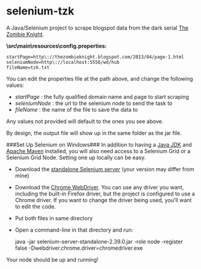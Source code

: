 selenium-tzk
============

A Java/Selenium project to scrape blogspot data from the dark serial [The Zombie Knight](http:\\thezombieknight.blogspot.com).

**\src\main\resources\config.properties:**


    startPage=http\://thezombieknight.blogspot.com/2013/04/page-1.html
    seleniumNode=http\://localhost:5556/wd/hub
    fileName=tzk.txt

You can edit the properties file at the path above, and change the following values:

- *startPage* : the fully qualified domain name and page to start scraping
- *seleniumNode* : the url to the selenium node to send the task to
- *fileName* : the name of the file to save the data to

Any values not provided will default to the ones you see above.

By design, the output file will show up in the same folder as the jar file.


###Set Up Selenium on Windows###
In addition to having a [Java JDK](http://www.oracle.com/technetwork/java/javase/downloads/index.html) and [Apache Maven](http://maven.apache.org/download.cgi) installed, you will also need access to a Selenium Grid or a Selenium Grid Node.  Setting one up locally can be easy.

- Download the [standalone Selenium server](http://docs.seleniumhq.org/download/) (your version may differ from mine)
- Download the [Chrome WebDriver](https://code.google.com/p/chromedriver/).  You can use any driver you want, including the built-in Firefox driver, but the project is configured to use a Chrome driver. If you want to change the driver being used, you'll want to edit the code.
- Put both files in same directory
- Open a command-line in that directory and run:

    java -jar selenium-server-standalone-2.39.0.jar -role node -register false -Dwebdriver.chrome.driver=chromedriver.exe

Your node should be up and running!
